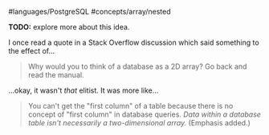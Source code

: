 #languages/PostgreSQL #concepts/array/nested

**TODO:** explore more about this idea.

I once read a quote in a Stack Overflow discussion which said something to the effect of...

> Why would you to think of a database as a 2D array? Go back and read the manual.

...okay, it wasn't *that* elitist. It was more like...

> You can't get the "first column" of a table because there is no concept of "first column" in database queries. *Data within a database table isn't necessarily a two-dimensional array.* (Emphasis added.)